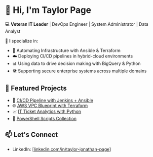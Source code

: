 # 👋 Hi, I'm Taylor Page

💻 **Veteran IT Leader** | DevOps Engineer | System Administrator | Data Analyst

🔧 I specialize in:
- 🔄 Automating Infrastructure with Ansible & Terraform
- ☁️ Deploying CI/CD pipelines in hybrid-cloud environments
- 📊 Using data to drive decision making with BigQuery & Python
- 🛠️ Supporting secure enterprise systems across multiple domains

## 🔨 Featured Projects
- 🧩 [CI/CD Pipeline with Jenkins + Ansible](https://github.com/TaylorJPage/taylorjpage/tree/main/ci-cd-jenkins-ansible)
- 🌐 [AWS VPC Blueprint with Terraform](https://github.com/TaylorJPage/taylorjpage/tree/main/aws-terraform-vpc)
- 📈 [IT Ticket Analytics with Python](https://github.com/TaylorJPage/taylorjpage/tree/main/helpdesk-data-analysis)
- 🧰 [PowerShell Scripts Collection](https://github.com/TaylorJPage/taylorjpage/tree/main/powershell-scripts)

## 📫 Let's Connect
- LinkedIn: [[linkedin.com/in/taylor-jonathan-page](https://www.linkedin.com/in/taylor-jonathan-page/)]
